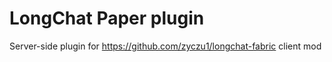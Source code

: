 # LongChat Paper plugin

Server-side plugin for https://github.com/zyczu1/longchat-fabric client mod
